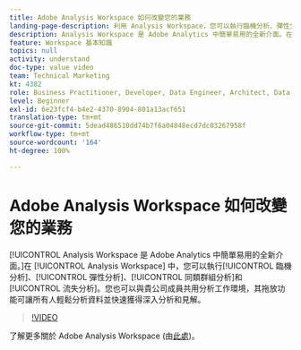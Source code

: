 ```yaml
---
title: Adobe Analysis Workspace 如何改變您的業務
landing-page-description: 利用 Analysis Workspace，您可以執行臨機分析、彈性分析、同類群組分析和流失分析。
description: Analysis Workspace 是 Adobe Analytics 中簡單易用的全新介面。在 Analysis Workspace 中，您可以執行臨機分析、彈性分析、同類群組分析和流失分析。您也可以與貴公司成員共用分析工作環境，其拖放功能可讓所有人輕鬆分析資料並快速獲得分析和見解。
feature: Workspace 基本知識
topics: null
activity: understand
doc-type: value video
team: Technical Marketing
kt: 4382
role: Business Practitioner, Developer, Data Engineer, Architect, Data Architect, Administrator, Leader
level: Beginner
exl-id: 6e23fcf4-b4e2-4370-8904-801a13acf651
translation-type: tm+mt
source-git-commit: 5dead486510dd74b7f6a04848ecd7dc03267958f
workflow-type: tm+mt
source-wordcount: '164'
ht-degree: 100%

---
```


# Adobe Analysis Workspace 如何改變您的業務

[!UICONTROL Analysis Workspace 是 Adobe Analytics 中簡單易用的全新介面。]在 [!UICONTROL Analysis Workspace] 中，您可以執行[!UICONTROL 臨機分析]、[!UICONTROL 彈性分析]、[!UICONTROL 同類群組分析]和[!UICONTROL 流失分析]。您也可以與貴公司成員共用分析工作環境，其拖放功能可讓所有人輕鬆分析資料並快速獲得深入分析和見解。

>[!VIDEO](https://video.tv.adobe.com/v/31501/?quality=12)

了解更多關於 Adobe Analysis Workspace (由[此處](https://www.adobe.com/tw/analytics/ad-hoc-analysis.html?sdid=T32PLYTV&amp;mv=search))。
